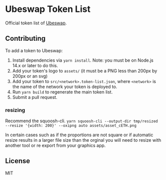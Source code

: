 # Ubeswap Token List

Official token list of [Ubeswap](https://ubeswap.org).

## Contributing

To add a token to Ubeswap:

1. Install dependencies via `yarn install`. Note: you must be on Node.js 14.x or later to do this.
2. Add your token's logo to `assets/` (it must be a PNG less than 200px by 200px or an svg)
3. Add your token to `src/<network>.token-list.json`, where `<network>` is the name of the network your token is deployed to.
4. Run `yarn build` to regenerate the main token list.
5. Submit a pull request.

### resizing

Recommend the squoosh-cli.
`yarn squoosh-cli --output-dir tmp/resized --resize '{width: 200}' --oxipng auto assets/asset_cETH.png`

In certain cases such as if the proportions are not square or if automatic resize results in a larger file size than the orginal you will need to resize with another tool or re export from your graphics app.

## License

MIT
